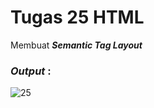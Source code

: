 # Tugas 25 HTML

Membuat <b><i>Semantic Tag Layout</i></b>

<h3><i>Output </i>:</h3>

![25](https://user-images.githubusercontent.com/92837751/183230098-c927e329-2d8e-451d-84b8-5db3c8e588fe.jpg)
